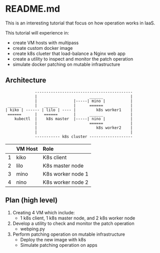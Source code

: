 # README.md
This is an interesting tutorial that focus on how operation works in IaaS.  

This tutorial will experience in:
- create VM hosts with multipass
- create custom docker image
- create k8s clueter that load-balance a Nginx web app
- create a utility to inspect and monitor the patch operation
- simulate docker patching on mutable infrastructure

## Architecture
```
             -------------------------------------------
             |                       ______            |
             |                |-----| mino |           |
 ______      |   ______       |      ======            |
| kiko | ------ | lilo | ---- |         k8s worker1    |
 ======      |   ======       |      ______            |
    kubectl  |    k8s master  |-----| nino |           |
             |                       ======            |
             |                          k8s worker2    |
             |                                         | 
             ----------- k8s cluster -------------------

```

|     | VM Host | Role              |
| --: | :------ | :---------------- |
| 1   | kiko    | K8s client        |
| 2   | lilo    | K8s master node   |
| 3   | mino    | K8s worker node 1 |
| 4   | nino    | K8s worker node 2 |


## Plan (high level) 
1. Creating 4 VM which include: 
   - 1 k8s client, 1 k8s master node, and 2 k8s worker node
2. Develop a utility to check and monitor the patch operation
   - webping.py
3. Perform patching operation on mutable infrastructure
   - Deploy the new image with k8s
   - Simulate patching operation on apps

